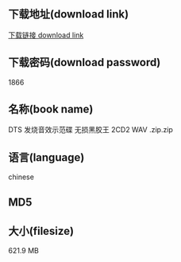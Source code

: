 ## 下载地址(download link)
[下载链接 download link](https://tutu365.netlify.app/?s=DTS+%E5%8F%91%E7%83%A7%E9%9F%B3%E6%95%88%E7%A4%BA%E8%8C%83%E7%A2%9F+%E6%97%A0%E6%8D%9F%E9%BB%91%E8%83%B6%E7%8E%8B+2CD2+WAV+.zip)

## 下载密码(download password)
1866

## 名称(book name)
DTS 发烧音效示范碟 无损黑胶王 2CD2 WAV .zip.zip

## 语言(language)
chinese

## MD5


## 大小(filesize)
621.9 MB
